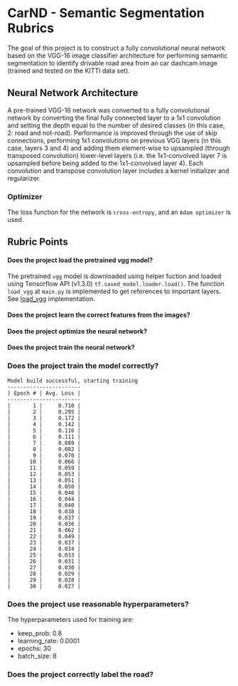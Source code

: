 # CarND - Semantic Segmentation Rubrics
The goal of this project is to construct a fully convolutional neural network based on the VGG-16 image classifier architecture for performing semantic segmentation to identify drivable road area from an car dashcam image (trained and tested on the KITTI data set).

## Neural Network Architecture
A pre-trained VGG-16 network was converted to a fully convolutional network by converting the final fully connected layer to a 1x1 convolution and setting the depth equal to the number of desired classes (in this case, 2: road and not-road). Performance is improved through the use of skip connections, performing 1x1 convolutions on previous VGG layers (in this case, layers 3 and 4) and adding them element-wise to upsampled (through transposed convolution) lower-level layers (i.e. the 1x1-convolved layer 7 is upsampled before being added to the 1x1-convolved layer 4). Each convolution and transpose convolution layer includes a kernel initializer and regularizer.

### Optimizer
The loss function for the network is `cross-entropy`, and an `Adam optimizer` is used.

## Rubric Points

#### Does the project load the pretrained vgg model?
The pretrained `vgg` model is downloaded using helper fuction and loaded using Tensorflow API (v1.3.0) `tf.saved_model.loader.load()`. The function `load_vgg` at `main.py` is implemented to get references to important layers. See [load_vgg](main.py#L23..L46) implementation.

#### Does the project learn the correct features from the images?

#### Does the project optimize the neural network?

#### Does the project train the neural network?

### Does the project train the model correctly?
```
Model build successful, starting training
-----------------------
| Epoch # | Avg. Loss |
-----------------------
|       1 |     0.710 |
|       2 |     0.295 |
|       3 |     0.172 |
|       4 |     0.142 |
|       5 |     0.116 |
|       6 |     0.111 |
|       7 |     0.089 |
|       8 |     0.082 |
|       9 |     0.070 |
|      10 |     0.066 |
|      11 |     0.059 |
|      12 |     0.053 |
|      13 |     0.051 |
|      14 |     0.050 |
|      15 |     0.046 |
|      16 |     0.044 |
|      17 |     0.040 |
|      18 |     0.038 |
|      19 |     0.037 |
|      20 |     0.036 |
|      21 |     0.062 |
|      22 |     0.049 |
|      23 |     0.037 |
|      24 |     0.034 |
|      25 |     0.033 |
|      26 |     0.031 |
|      27 |     0.030 |
|      28 |     0.029 |
|      29 |     0.028 |
|      30 |     0.027 |
```

### Does the project use reasonable hyperparameters?

The hyperparameters used for training are:
* keep_prob: 0.8
* learning_rate: 0.0001
* epochs: 30
* batch_size: 8

### Does the project correctly label the road?